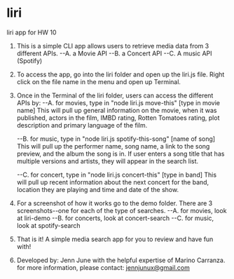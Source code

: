 # liri
liri app for HW 10

1. This is a simple CLI app allows users to retrieve media data from 3 different APIs. 
    --A. a Movie API
    --B. a Concert API
    --C. A music API (Spotify)
2. To access the app, go into the liri folder and open up the liri.js file. Right click on the file name in the menu and open up Terminal. 

3. Once in the Terminal of the liri folder, users can access the different APIs by:
    --A. for movies, type in "node liri.js move-this" [type in movie name]
        This will pull up general information on the movie, when it was published, actors in the film, IMBD rating, Rotten Tomatoes rating, plot description and primary language of the film. 

    --B. for music, type in "node liri.js spotify-this-song" [name of song]
        This will pull up the performer name, song name, a link to the song preview, and the album the song is in. If user enters a song title that has multiple versions and artists, they will appear in the search list. 

    --C. for concert, type in "node liri.js concert-this" [type in band]
        This will pull up recent information about the next concert for the band, location they are playing and time and date of the show. 

4. For a screenshot of how it works go to the demo folder. There are 3 screenshots--one for each of the type of searches. 
    --A. for movies, look at liri-demo
    --B. for concerts, look at concert-search
    --C. for music, look at spotify-search

5. That is it! A simple media search app for you to review and have fun with! 


6. Developed by: Jenn June with the helpful expertise of Marino Carranza. 
for more information, please contact: jennjunux@gmail.com
